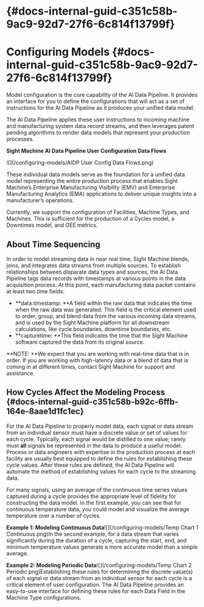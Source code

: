 #  {#docs-internal-guid-c351c58b-9ac9-92d7-27f6-6c814f13799f}

# Configuring Models {#docs-internal-guid-c351c58b-9ac9-92d7-27f6-6c814f13799f}

Model configuration is the core capability of the AI Data Pipeline. It provides an interface for you to define the configurations that will act as a set of instructions for the AI Data Pipeline as it produces your unified data model.

The AI Data Pipeline applies these user instructions to incoming machine and manufacturing system data record streams, and then leverages patent pending algorithms to render data models that represent your production processes.

**Sight Machine AI Data Pipeline User Configuration Data Flows**

![](/configuring-models/AIDP User Config Data Flows.png)

These individual data models serve as the foundation for a unified data model representing the entire production process that enables Sight Machine’s Enterprise Manufacturing Visibility \(EMV\) and Enterprise Manufacturing Analytics \(EMA\) applications to deliver unique insights into a manufacturer’s operations.

Currently, we support the configuration of Facilities, Machine Types, and Machines. This is sufficient for the production of a Cycles model, a Downtimes model, and OEE metrics.

## About Time Sequencing

In order to model streaming data in near real time, Sight Machine blends, joins, and integrates data streams from multiple sources. To establish relationships between disparate data types and sources, the AI Data Pipeline tags data records with timestamps at various points in the data acquisition process. At this point, each manufacturing data packet contains at least two time fields:

* **data.timestamp: **A field within the raw data that indicates the time when the raw data was generated. This field is the critical element used to order, group, and blend data from the various incoming data streams, and is used by the Sight Machine platform for all downstream calculations, like cycle boundaries, downtime boundaries, etc.
* **capturetime: **This field indicates the time that the Sight Machine software captured the data from its original source.

**NOTE: **We expect that you are working with real-time data that is in order. If you are working with high-latency data or a blend of data that is coming in at different times, contact Sight Machine for support and assistance.

## How Cycles Affect the Modeling Process {#docs-internal-guid-c351c58b-b92c-6ffb-164e-8aae1d1fc1ec}

For the AI Data Pipeline to properly model data, each signal or data stream from an individual sensor must have a discrete value or set of values for each cycle. Typically, each signal would be distilled to one value; rarely must **all** signals be represented in the data to produce a useful model. Process or data engineers with expertise in the production process at each facility are usually best equipped to define the rules for establishing these cycle values. After these rules are defined, the AI Data Pipeline will automate the method of establishing values for each cycle to the streaming data.

For many signals, using an average of the continuous time series values captured during a cycle provides the appropriate level of fidelity for constructing the data model. In the first example, you can see that for continuous temperature data, you could model and visualize the average temperature over a number of cycles.

**Example 1: Modeling Continuous Data**![](/configuring-models/Temp Chart 1 Continuous.png)In the second example, for a data stream that varies significantly during the duration of a cycle, capturing the start, end, and minimum temperature values generate a more accurate model than a simple average.

**Example 2: Modeling Periodic Data**![](/configuring-models/Temp Chart 2 Periodic.png)Establishing these rules for determining the discrete value\(s\) of each signal or data stream from an individual sensor for each cycle is a critical element of user configuration. The AI Data Pipeline provides an easy-to-use interface for defining these rules for each Data Field in the Machine Type configurations.

